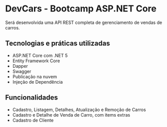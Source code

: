 # DevCars - Bootcamp ASP.NET Core

Será desenvolvida uma API REST completa de gerenciamento de vendas de carros.

## Tecnologias e práticas utilizadas

- ASP.NET Core com .NET 5
- Entity Framework Core
- Dapper
- Swagger
- Publicação na nuvem
- Injeção de Dependência

## Funcionalidades

- Cadastro, Listagem, Detalhes, Atualização e Remoção de Carros
- Cadastro e Detalhe de Venda de Carro, com items extras
- Cadastro de Cliente
